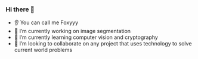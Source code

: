 ### Hi there 👋
* 👂 You can call me Foxyyy
* 🔭 I’m currently working on image segmentation 
* 🌱 I’m currently learning computer vision and cryptography
* 🤝 I’m looking to collaborate on any project that uses technology to solve current world problems
